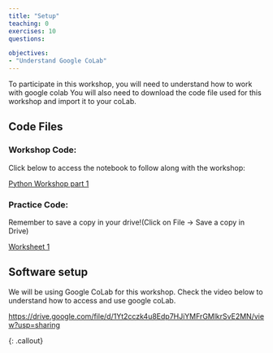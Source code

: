 ```yaml
---
title: "Setup"
teaching: 0
exercises: 10
questions:

objectives:
- "Understand Google CoLab"
---
```


To participate in this workshop, you will need to understand how to work with google colab You will also need to download the code file used for this workshop and import it to your coLab. 


## Code Files
### Workshop Code:
Click below to access the notebook to follow along with the workshop:

[Python Workshop part 1](https://colab.research.google.com/drive/1czwaMoF6N6jTzFxqgdiuZiONJfNpEtRj?usp=sharing)



### Practice Code:
Remember to save a copy in your drive!(Click on File -> Save a copy in Drive)

[Worksheet 1](https://colab.research.google.com/drive/1BmqEY-rBiJGfmUxsUwxr0-nSVL1zPSwt?usp=sharing)



## Software setup
We will be using Google CoLab for this workshop. Check the video below to understand how to access and use google coLab.

https://drive.google.com/file/d/1Yt2cczk4u8Edp7HJiYMFrGMlkrSvE2MN/view?usp=sharing


{: .callout}

